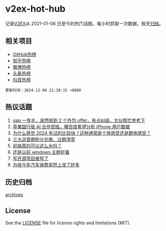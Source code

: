 # v2ex-hot-hub

 记录[V2EX](https://www.v2ex.com/)从 2021-01-06 日至今的热门话题。每小时抓取一次数据，按天[归档](archives)。
 
 ## 相关项目

- [GitHub热榜](https://github.com/snaildev/github-hot-hub)
- [知乎热榜](https://github.com/snaildev/zhihu-hot-hub)
- [微博热榜](https://github.com/snaildev/weibo-hot-hub)
- [头条热榜](https://github.com/snaildev/toutiao-hot-hub)
- [抖音热榜](https://github.com/snaildev/douyin-hot-hub)


 `更新时间：2024-12-06 21:20:15 +0800`

## 热议话题

1. [gap 一年半，突然收到 2 个外包 offer，有点纠结，大伙帮忙参考下](https://www.v2ex.com/t/1095402)
1. [苹果国行版 AI 合作受阻，曝百度希望分析 iPhone 用户数据](https://www.v2ex.com/t/1095408)
1. [为什么感觉 2024 年过的比较快？这种通常是个体感受还是群体感受？](https://www.v2ex.com/t/1095390)
1. [三大运营商积分兑换，过期清零](https://www.v2ex.com/t/1095424)
1. [前端真的可以这么水吗？](https://www.v2ex.com/t/1095486)
1. [还是以前 windows 主题好看](https://www.v2ex.com/t/1095355)
1. [写开源项目被骂了](https://www.v2ex.com/t/1095488)
1. [为啥今年汽车保费突然上涨了好多](https://www.v2ex.com/t/1095495)

## 历史归档

[archives](archives)

## License

See the [LICENSE](LICENSE) file for license rights and limitations (MIT).
